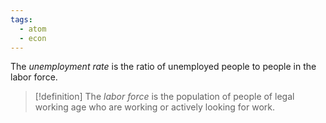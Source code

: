 ```yaml
---
tags:
  - atom
  - econ
---
```

The *unemployment rate* is the ratio of unemployed people to people in the labor force.

> [!definition] The *labor force* is the population of people of legal working age who are working or actively looking for work.